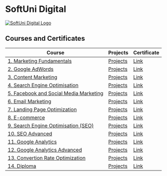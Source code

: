 # SoftUni Digital

<a href="https://digital.softuni.bg/curriculum" rel="Courses">![SoftUni Digital Logo][logo]<a/>

[logo]: https://github.com/AniSoft/ "SoftUniDigital"

## Courses and Certificates

|**Course**|**Projects**|**Certificate**| 
|---|---|---|
|<a href="https://digital.softuni.bg/curriculum"> 1. Marketing Fundamentals  </a>|<a href="https://"> Projects </a>|<a href="https://digital.softuni.bg/Certificates/Details/446/fb9d4a54"> Link</a>|
|<a href="https://digital.softuni.bg/curriculum"> 2. Google AdWords </a>|<a href="https://"> Projects </a>|<a href="https://digital.softuni.bg/Certificates/Details/780/d61496f9"> Link</a>|
|<a href="https://digital.softuni.bg/curriculum"> 3. Content Marketing </a>|<a href="https://"> Projects </a>|<a href="https://digital.softuni.bg/Certificates/Details/1103/a31b41d7"> Link</a>|
|<a href="https://digital.softuni.bg/curriculum"> 4. Search Engine Optimisation </a>|<a href="https://"> Projects </a>|<a href="https://digital.softuni.bg/Certificates/Details/1452/3c95ec26"> Link</a>|  
|<a href="https://digital.softuni.bg/curriculum"> 5. Facebook and Social Media Marketing </a>|<a href="https://"> Projects </a>|<a href="https://digital.softuni.bg/Certificates/Details/2142/a2ec63cb"> Link</a>|
|<a href="https://digital.softuni.bg/curriculum"> 6. Email Marketing </a>|<a href="https://"> Projects </a>|<a href="https://digital.softuni.bg/Certificates/Details/3080/2c171d76"> Link</a>|
|<a href="https://digital.softuni.bg/curriculum"> 7. Landing Page Optimization </a>|<a href="https://"> Projects </a>|<a href="https://digital.softuni.bg/Certificates/Details/4731/c3012b9b"> Link</a>|  
|<a href="https://digital.softuni.bg/curriculum"> 8. E-commerce </a>|<a href="https://"> Projects </a>|<a href="https://digital.softuni.bg/Certificates/Details/4802/ea2ed559"> Link</a>|
|<a href="https://digital.softuni.bg/curriculum"> 9. Search Engine Optimisation (SEO) </a>|<a href="https://"> Projects </a>|<a href="https://digital.softuni.bg/Certificates/Details/10812/8a2a883c"> Link</a>|
|<a href="https://digital.softuni.bg/curriculum"> 10. SEO Advanced  </a>|<a href="https://"> Projects </a>|<a href="https://digital.softuni.bg/Certificates/Details/11129/4ac00ac8"> Link</a>|  
|<a href="https://digital.softuni.bg/curriculum"> 11. Google Analytics </a>|<a href="https://"> Projects </a>|<a href="https://digital.softuni.bg/Certificates/Details/11172/d50e38c7"> Link</a>|
|<a href="https://digital.softuni.bg/curriculum"> 12. Google Analytics Advanced </a>|<a href="https://"> Projects </a>|<a href="https://digital.softuni.bg/Certificates/Details/11646/c08c21d4"> Link</a>|
|<a href="https://digital.softuni.bg/curriculum"> 13. Convertion Rate Optimization </a>|<a href="https://"> Projects </a>|<a href="https://digital.softuni.bg/Certificates/Details/11814/539ede89"> Link</a>|  
|<a href="https://digital.softuni.bg/curriculum"> 14. Diploma </a>|<a href="https://"> Projects </a>|<a href="https://digital.softuni.bg/Certificates/Details/5159/df3847a8"> Link</a>|
